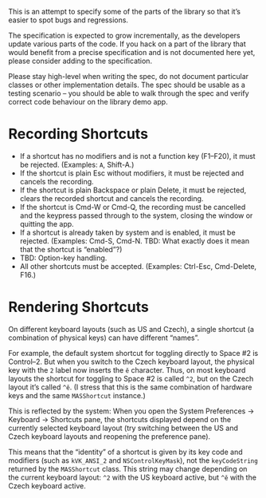 This is an attempt to specify some of the parts of the library so that it’s easier to spot bugs and regressions.

The specification is expected to grow incrementally, as the developers update various parts of the code. If you hack on a part of the library that would benefit from a precise specification and is not documented here yet, please consider adding to the specification.

Please stay high-level when writing the spec, do not document particular classes or other implementation details. The spec should be usable as a testing scenario – you should be able to walk through the spec and verify correct code behaviour on the library demo app.

# Recording Shortcuts

* If a shortcut has no modifiers and is not a function key (F1–F20), it must be rejected. (Examples: `A`, Shift-A.)
* If the shortcut is plain Esc without modifiers, it must be rejected and cancels the recording.
* If the shortcut is plain Backspace or plain Delete, it must be rejected, clears the recorded shortcut and cancels the recording.
* If the shortcut is Cmd-W or Cmd-Q, the recording must be cancelled and the keypress passed through to the system, closing the window or quitting the app.
* If a shortcut is already taken by system and is enabled, it must be rejected. (Examples: Cmd-S, Cmd-N. TBD: What exactly does it mean that the shortcut is “enabled”?)
* TBD: Option-key handling.
* All other shortcuts must be accepted. (Examples: Ctrl-Esc, Cmd-Delete, F16.)

# Rendering Shortcuts

On different keyboard layouts (such as US and Czech), a single shortcut (a combination of physical keys) can have different “names”.

For example, the default system shortcut for toggling directly to Space #2 is Control–2. But when you switch to the Czech keyboard layout, the physical key with the `2` label now inserts the `ě` character. Thus, on most keyboard layouts the shortcut for toggling to Space #2 is called `^2`, but on the Czech layout it’s called `^ě`. (I stress that this is the same combination of hardware keys and the same `MASShortcut` instance.)

This is reflected by the system: When you open the System Preferences → Keyboard → Shortcuts pane, the shortcuts displayed depend on the currently selected keyboard layout (try switching between the US and Czech keyboard layouts and reopening the preference pane).

This means that the “identity” of a shortcut is given by its key code and modifiers (such as `kVK_ANSI_2` and `NSControlKeyMask`), not the `keyCodeString` returned by the `MASShortcut` class. This string may change depending on the current keyboard layout: `^2` with the US keyboard active, but `^ě` with the Czech keyboard active.
